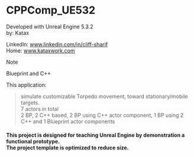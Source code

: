 # CPPComp_UE532
Developed with Unreal Engine 5.3.2  <br> 
by: Katax

LinkedIn: www.linkedin.com/in/cliff-sharif<br> 
Home: www.kataxwork.com<br> 

> [!NOTE]
> Blueprint and C++

This application:

>simulate customizable Torpedo movement, toward stationary/mobile targets.  <br> 
>7 actors in total  <br> 
>2 BP, 2 C++ based, 2 BP using C++ actor component, 1 BP using 2 C++ and 1 Blueprint actor components <br> 

<h4> This project is designed for teaching Unreal Engine by demonstration a functional prototype. <br> The project template is optimized to reduce size.  </h4>
